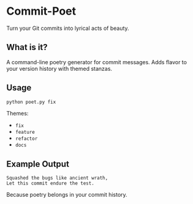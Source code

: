 # Commit-Poet 

Turn your Git commits into lyrical acts of beauty.

## What is it?

A command-line poetry generator for commit messages. Adds flavor to your version history with themed stanzas.

## Usage

```bash
python poet.py fix
```

Themes:
- `fix`
- `feature`
- `refactor`
- `docs`

## Example Output

```
Squashed the bugs like ancient wrath,  
Let this commit endure the test.
```

Because poetry belongs in your commit history.
